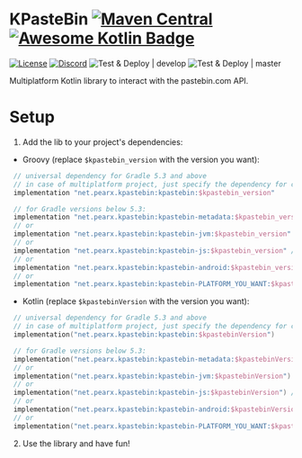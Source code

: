 # KPasteBin [![Maven Central](https://img.shields.io/maven-central/v/net.pearx.kpastebin/kpastebin.svg?label=version&logo=kotlin&logoColor=white)](https://search.maven.org/search?q=g:%22net.pearx.kpastebin%22%20AND%20a:%22kpastebin%22) [![Awesome Kotlin Badge](https://kotlin.link/awesome-kotlin.svg)](https://github.com/KotlinBy/awesome-kotlin)
[![License](https://img.shields.io/github/license/pearxteam/kpastebin.svg)](https://raw.githubusercontent.com/pearxteam/kpastebin/master/LICENSE.TXT)
[![Discord](https://img.shields.io/discord/136085738151346176.svg?logo=discord&logoColor=white)](https://discord.gg/q9cX9QE)
![Test & Deploy | develop](https://github.com/pearxteam/kpastebin/workflows/Test%20&%20Deploy%20%7C%20develop/badge.svg?branch=develop)
![Test & Deploy | master](https://github.com/pearxteam/kpastebin/workflows/Test%20&%20Deploy%20%7C%20master/badge.svg?branch=master)

Multiplatform Kotlin library to interact with the pastebin.com API.

# Setup
1. Add the lib to your project's dependencies:

* Groovy (replace `$kpastebin_version` with the version you want):
```groovy
 // universal dependency for Gradle 5.3 and above
 // in case of multiplatform project, just specify the dependency for commonMain/commonTest source set
 implementation "net.pearx.kpastebin:kpastebin:$kpastebin_version" 
```
```kotlin
 // for Gradle versions below 5.3:
 implementation "net.pearx.kpastebin:kpastebin-metadata:$kpastebin_version" // for Common
 // or
 implementation "net.pearx.kpastebin:kpastebin-jvm:$kpastebin_version" // for JVM
 // or
 implementation "net.pearx.kpastebin:kpastebin-js:$kpastebin_version" // for JS
 // or
 implementation "net.pearx.kpastebin:kpastebin-android:$kpastebin_version" // for Android
 // or
 implementation "net.pearx.kpastebin:kpastebin-PLATFORM_YOU_WANT:$kpastebin_version" // for Native
```

* Kotlin (replace `$kpastebinVersion` with the version you want):
```kotlin
 // universal dependency for Gradle 5.3 and above
 // in case of multiplatform project, just specify the dependency for commonMain/commonTest source set
 implementation("net.pearx.kpastebin:kpastebin:$kpastebinVersion") 
```
```kotlin
 // for Gradle versions below 5.3:
 implementation("net.pearx.kpastebin:kpastebin-metadata:$kpastebinVersion") // for Common
 // or
 implementation("net.pearx.kpastebin:kpastebin-jvm:$kpastebinVersion") // for JVM
 // or
 implementation("net.pearx.kpastebin:kpastebin-js:$kpastebinVersion") // for JS
 // or
 implementation("net.pearx.kpastebin:kpastebin-android:$kpastebinVersion") // for Android
 // or
 implementation("net.pearx.kpastebin:kpastebin-PLATFORM_YOU_WANT:$kpastebinVersion") // for Native
```

2. Use the library and have fun!